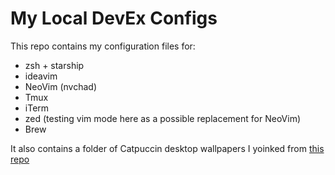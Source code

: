 # My Local DevEx Configs

This repo contains my configuration files for:

- zsh + starship
- ideavim
- NeoVim (nvchad)
- Tmux
- iTerm
- zed (testing vim mode here as a possible replacement for NeoVim)
- Brew

It also contains a folder of Catpuccin desktop wallpapers I yoinked from [this repo](https://github.com/zhichaoh/catppuccin-wallpapers)
